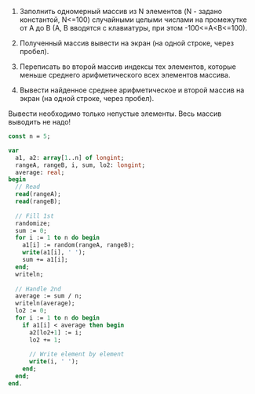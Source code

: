 1. Заполнить одномерный массив из N элементов (N - задано константой, N<=100) случайными целыми числами на промежутке от A до B (A, B вводятся с клавиатуры, при этом -100<=A<B<=100).

2. Полученный массив вывести на экран (на одной строке, через пробел).

3. Переписать во второй массив индексы тех элементов, которые меньше среднего арифметического всех элементов массива.

4. Вывести найденное среднее арифметическое и второй массив на экран (на одной строке, через пробел).

Вывести необходимо только непустые элементы. Весь массив выводить не надо!

```pascal
const n = 5;

var
  a1, a2: array[1..n] of longint;
  rangeA, rangeB, i, sum, lo2: longint;
  average: real;
begin
  // Read
  read(rangeA);
  read(rangeB);
  
  // Fill 1st
  randomize;
  sum := 0;
  for i := 1 to n do begin
    a1[i] := random(rangeA, rangeB);
    write(a1[i], ' ');
    sum += a1[i];
  end;
  writeln;
  
  // Handle 2nd
  average := sum / n;
  writeln(average);
  lo2 := 0;
  for i := 1 to n do begin
    if a1[i] < average then begin
      a2[lo2+1] := i;
      lo2 += 1;
      
      // Write element by element
      write(i, ' ');
    end;
  end;
end.
```
